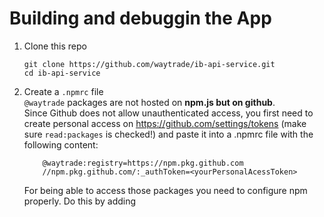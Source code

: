 # Building and debuggin the App

1.  Clone this repo

        git clone https://github.com/waytrade/ib-api-service.git
        cd ib-api-service

2.  Create a `.npmrc` file\
    `@waytrade` packages are not hosted on **npm.js but on github**.\
    Since Github does not allow unauthenticated access, you first need to create personal access on https://github.com/settings/tokens (make sure `read:packages` is checked!) and paste it into a .npmrc file with the following content:

            @waytrade:registry=https://npm.pkg.github.com
            //npm.pkg.github.com/:_authToken=<yourPersonalAcessToken>

    For being able to access those packages you need to configure npm properly. Do this by adding
